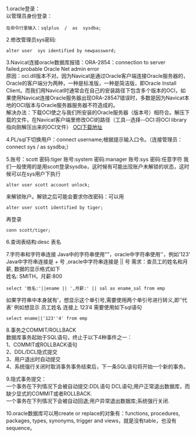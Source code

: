 1.oracle登录：  
以管理员身份登录：

	在命令行里输入：sqlplus  /  as  sysdba;
2.修改管理员sys密码:

	alter user  sys identified by newpassword;
3.Navicat连接oracle数据库报错：ORA-2854：connection to server failed,probable Oracle Net admin error  
原因：oci.dll版本不对。因为Navicat是通过Oracle客户端连接Oracle服务器的，Oracle的客户端分为两种，一种是标准版，一种是简洁版，即Oracle Install Client。而我们用Navicat时通常会在自己的安装路径下包含多个版本的OCI，如果使用Navicat连接Oracle服务器出现ORA-28547错误时，多数是因为Navicat本地的OCI版本与Oracle服务器服务器不符造成的。  
解决办法：下载OCI使之与我们所安装的Oracle服务器（版本号）相符合。解压下载的文件，在Navicat客户端里修改OCI的路径（工具--选择--OCI:将OCI library指向刚解压出来的OCI文件）
[OCI下载地址](http://www.oracle.com/technetwork/database/features/instant-client/index-097480.html)

4.PL/sql下切换用户：connect username;根据提示输入口令。（连接管理员：connect sys / as sysdba;）

5.账号：scott 密码:tiger   账号:system 密码:manager  账号:sys  密码:任意字符
我们一般使用的是用scott登录sysdba，这时候有可能出现账户未解锁的状态，这时候可以在sys用户下执行

	alter user scott account unlock;
	
来解锁账户。解锁之后可能会要求你改密码：可以用

	alter user scott identified by tiger;
再登录

	conn scott/tiger;

6.查询表结构:desc 表名

7.字符串和字符串连接
Java中的字符串使用""，oracle中字符串使用''，例如'123'
Java中字符串连接是 + 号 ,oracle中字符串连接是 || 号
需求：查员工的姓名和月薪, 数据的显示格式如下   
姓名: SMITH，月薪:800
	
	select '姓名:'||ename || ',月薪:' || sal as ename_sal from emp
	
如果字符串中本身就有’，想显示这个单引号,需要使用两个单引号进行转义,即’’代表‘
例如想显示 员工姓名 连接上 123’4 需要使用如下sql语句

	select ename||'123''4' from emp
	
8.事务之COMMIT/ROLLBACK  
数据库事务起始于SQL语句，终止于以下4种事件之一：  
1、COMMIT或ROLLBACK语句  
2、DDL/DCL隐式提交  
3、用户退出时自动提交  
4、系统强行关闭时取消事务事务结束后，下一条SQL语句将开始一个新的事务。

9.隐式事务提交：  
   一个事务在下列情况下会被自动提交:DDL语句 DCL语句;用户正常退出数据库，而缺少显式的COMMIT或者ROLLBACK.  
   一个事务在下列情况下会被自动回退;用户异常退出数据库;系统强行关闭.
   
10.oracle数据库可以用create or replace的对象有：functions, procedures, packages, types, synonyms, trigger and views，就是没有table，也没有sequence。
